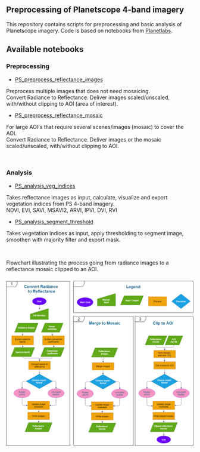 ## Preprocessing of Planetscope 4-band imagery

This repository contains scripts for preprocessing and basic analysis of Planetscope imagery.
Code is based on notebooks from [Planetlabs](https://github.com/planetlabs/notebooks).


## Available notebooks

### Preprocessing
* [PS_preprocess_reflectance_images](https://github.com/t-haakens/Planet_processing/blob/main/PS_preprocess_reflectance_images.ipynb)

Preprocess multiple images that does not need mosaicing.              
Convert Radiance to Reflectance. Deliver images scaled/unscaled, with/without clipping to AOI (area of interest).          

* [PS_preprocess_reflectance_mosaic](https://github.com/t-haakens/Planet_processing/blob/main/PS_preprocess_reflectance_mosaic.ipynb)

For large AOI's that require several scenes/images (mosaic) to cover the AOI.                  
Convert Radiance to Reflectance. Deliver images or the mosaic scaled/unscaled, with/without clipping to AOI.

<br>

### Analysis

* [PS_analysis_veg_indices](https://github.com/t-haakens/Planet_processing/blob/main/PS_analysis_veg_indices.ipynb)

Takes reflectance images as input, calculate, visualize and export vegetation indices from PS 4-band imagery.   
 NDVI, EVI, SAVI, MSAVI2, ARVI, IPVI, DVI, RVI              

* [PS_analysis_segment_threshold](https://github.com/t-haakens/Planet_processing/blob/main/PS_analysis_segment_threshold.ipynb)

Takes vegetation indices as input, apply thresholding to segment image, smoothen with majority filter and export mask.  

<br>

Flowchart illustrating the process going from radiance images to a reflectance mosaic clipped to an AOI.  

<img src="https://github.com/t-haakens/Planet_processing/blob/main/PS_preprocess_flowchart.png" width="700">
